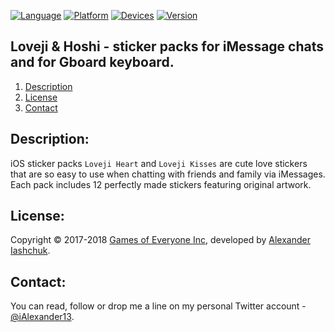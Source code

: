[![Language](https://img.shields.io/badge/Swift-4.0-orange.svg?style=flat)](#)
[![Platform](https://img.shields.io/badge/iOS-10.0-lightgray.svg?style=flat)](#)
[![Devices](https://img.shields.io/badge/Devices-iMessage_on_iPhone_and_iPad-green.svg?style=flat)](#)
[![Version](https://img.shields.io/badge/App_version-3.0-blue.svg?style=flat)](#)

## Loveji & Hoshi - sticker packs for iMessage chats and for Gboard keyboard.
1. [Description](#description)
3. [License](#license)
4. [Contact](#contact)

## <a name="description">Description:</a>

iOS sticker packs ```Loveji Heart``` and ```Loveji Kisses``` are cute love stickers that are so easy to use when chatting with friends and family via iMessages.
Each pack includes 12 perfectly made stickers featuring original artwork.

## <a name="license">License:</a>
 
Copyright © 2017-2018 <a href="http://gamesofeveryone.com">Games of Everyone Inc</a>, developed by <a href="http://iashchuk.com">Alexander Iashchuk</a>.

## <a name="contact">Contact:</a>

You can read, follow or drop me a line on my personal Twitter account - [@iAlexander13](https://twitter.com/iAlexander13).
